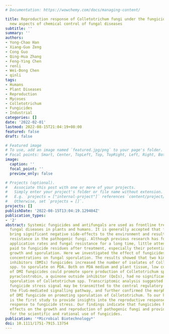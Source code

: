 ```yaml
---
# Documentation: https://wowchemy.com/docs/managing-content/

title: Reproduction response of Colletotrichum fungi under the fungicide stress reveals
  new aspects of chemical control of fungal diseases
subtitle: ''
summary: ''
authors:
- Yong-Chao Han
- Xiang-Guo Zeng
- Cong Guo
- Qing-Hua Zhang
- Feng-Ying Chen
- renli
- Wei-Dong Chen
- qinli
tags:
- Humans
- Plant Diseases
- Reproduction
- Mycoses
- Colletotrichum
- Fungicides
- Industrial
categories: []
date: '2022-02-01'
lastmod: 2022-08-15T21:04:19+08:00
featured: false
draft: false

# Featured image
# To use, add an image named `featured.jpg/png` to your page's folder.
# Focal points: Smart, Center, TopLeft, Top, TopRight, Left, Right, BottomLeft, Bottom, BottomRight.
image:
  caption: ''
  focal_point: ''
  preview_only: false

# Projects (optional).
#   Associate this post with one or more of your projects.
#   Simply enter your project's folder or file name without extension.
#   E.g. `projects = ["internal-project"]` references `content/project/deep-learning/index.md`.
#   Otherwise, set `projects = []`.
projects: []
publishDate: '2022-08-15T13:04:19.129404Z'
publication_types:
- '2'
abstract: Systemic fungicides and antifungals are used as frontline treatments for
  fungal diseases in plants and humans. It is generally accepted that fungicides will
  bring significant negative side-effects to the environment and result in fungicide
  resistance in the pathogenic fungi. Although previous research has focused on fungicide
  application rates and fungal resistance for a long time, little attention has been
  paid to fungicide residues after treatment, especially their potential role in fungal
  growth and sporulation. Here we investigated the effect of fungicides at sublethal
  concentrations on fungal sporulation. The results showed that two kinds of 14α-demethylase
  inhibitors (DMIs) fungicides increased the number of isolates of Colletotrichum
  spp. to sporulate on PDA. Both on PDA medium and plant tissue, low concentration
  of DMI fungicides could promote spore production of Colletotrichum spp., whereas
  pyraclostrobin, a quinone outside inhibitor (QoIs), had no significant effects on
  sporulation of Colletotrichum spp. Transcriptomic analysis suggested that the DMIs
  fungicide stress signal may be transmitted to the central regulatory pathway through
  the FluG-mediated signalling pathway, and further confirmed the morphological effect
  of DMI fungicide on promoting sporulation of Colletotrichum. To our knowledge, this
  is the first study to provide insights into the reproductive response of fungi in
  response to fungicide stress. Our findings indicate that fungicides have two-way
  effects on the growth and reproduction of pathogenic fungi and provide a new basis
  for the scientific and rational use of fungicides.
publication: '*Microbial Biotechnology*'
doi: 10.1111/1751-7915.13754
---
```


